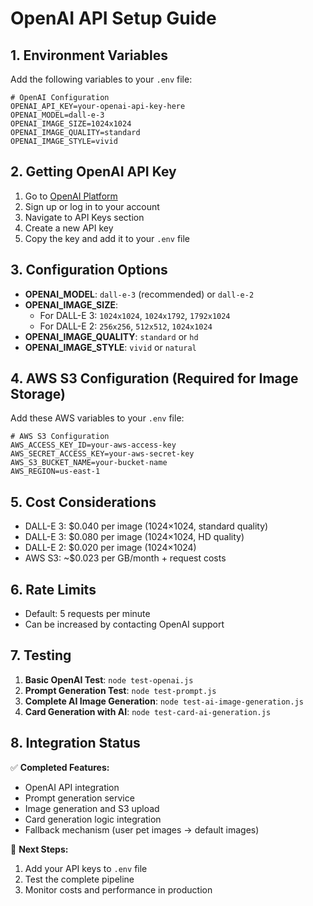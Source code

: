 # OpenAI API Setup Guide

## 1. Environment Variables

Add the following variables to your `.env` file:

```env
# OpenAI Configuration
OPENAI_API_KEY=your-openai-api-key-here
OPENAI_MODEL=dall-e-3
OPENAI_IMAGE_SIZE=1024x1024
OPENAI_IMAGE_QUALITY=standard
OPENAI_IMAGE_STYLE=vivid
```

## 2. Getting OpenAI API Key

1. Go to [OpenAI Platform](https://platform.openai.com/)
2. Sign up or log in to your account
3. Navigate to API Keys section
4. Create a new API key
5. Copy the key and add it to your `.env` file

## 3. Configuration Options

- **OPENAI_MODEL**: `dall-e-3` (recommended) or `dall-e-2`
- **OPENAI_IMAGE_SIZE**: 
  - For DALL-E 3: `1024x1024`, `1024x1792`, `1792x1024`
  - For DALL-E 2: `256x256`, `512x512`, `1024x1024`
- **OPENAI_IMAGE_QUALITY**: `standard` or `hd`
- **OPENAI_IMAGE_STYLE**: `vivid` or `natural`

## 4. AWS S3 Configuration (Required for Image Storage)

Add these AWS variables to your `.env` file:

```env
# AWS S3 Configuration
AWS_ACCESS_KEY_ID=your-aws-access-key
AWS_SECRET_ACCESS_KEY=your-aws-secret-key
AWS_S3_BUCKET_NAME=your-bucket-name
AWS_REGION=us-east-1
```

## 5. Cost Considerations

- DALL-E 3: $0.040 per image (1024×1024, standard quality)
- DALL-E 3: $0.080 per image (1024×1024, HD quality)
- DALL-E 2: $0.020 per image (1024×1024)
- AWS S3: ~$0.023 per GB/month + request costs

## 6. Rate Limits

- Default: 5 requests per minute
- Can be increased by contacting OpenAI support

## 7. Testing

1. **Basic OpenAI Test**: `node test-openai.js`
2. **Prompt Generation Test**: `node test-prompt.js`
3. **Complete AI Image Generation**: `node test-ai-image-generation.js`
4. **Card Generation with AI**: `node test-card-ai-generation.js`

## 8. Integration Status

✅ **Completed Features:**
- OpenAI API integration
- Prompt generation service
- Image generation and S3 upload
- Card generation logic integration
- Fallback mechanism (user pet images → default images)

🔄 **Next Steps:**
1. Add your API keys to `.env` file
2. Test the complete pipeline
3. Monitor costs and performance in production 